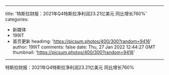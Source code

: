 
---
title: '特斯拉财报：2021年Q4特斯拉净利润23.21亿美元 同比增长760%'
categories: 
 - 新媒体
 - 199IT
 - 首页更新
headimg: 'https://picsum.photos/400/300?random=9416'
author: 199IT
comments: false
date: Thu, 27 Jan 2022 12:44:27 GMT
thumbnail: 'https://picsum.photos/400/300?random=9416'
---

<div>   
特斯拉财报：2021年Q4特斯拉净利润23.21亿美元 同比增长760%  
</div>
            